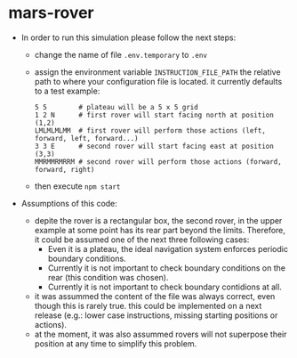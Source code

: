 # mars-rover

- In order to run this simulation please follow the next steps:

  - change the name of file `.env.temporary` to `.env`
  - assign the environment variable `INSTRUCTION_FILE_PATH` the relative path to where your configuration file is located.
    it currently defaults to a test example:

    ```csv
    5 5        # plateau will be a 5 x 5 grid
    1 2 N      # first rover will start facing north at position (1,2)
    LMLMLMLMM  # first rover will perform those actions (left, forward, left, forward...)
    3 3 E      # second rover will start facing east at position (3,3)
    MMRMMRMRRM # second rover will perform those actions (forward, forward, right)
    ```

  - then execute `npm start`

- Assumptions of this code:
  - depite the rover is a rectangular box, the second rover, in the upper example at some point has
    its rear part beyond the limits.
    Therefore, it could be assumed one of the next three following cases:
    - Even it is a plateau, the ideal navigation system enforces periodic boundary conditions.
    - Currently it is not important to check boundary conditions on the rear (this condition was chosen).
    - Currently it is not important to check boundary contidions at all.
  - it was assummed the content of the file was always correct, even though this is rarely true.
    this could be implemented on a next release (e.g.: lower case instructions, missing starting positions or actions).
  - at the moment, it was also assummed rovers will not superpose their position at any time to simplify this problem.

